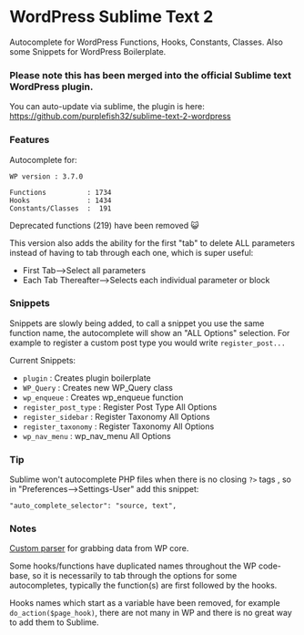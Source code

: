# WordPress Sublime Text 2

Autocomplete for WordPress Functions, Hooks, Constants, Classes.
Also some Snippets for WordPress Boilerplate.

### Please note this has been merged into the official Sublime text WordPress plugin.

You can auto-update via sublime, the plugin is here: https://github.com/purplefish32/sublime-text-2-wordpress


### Features

Autocomplete for:

    WP version : 3.7.0

    Functions          : 1734
    Hooks              : 1434
    Constants/Classes  :  191

Deprecated functions (219) have been removed :smiley_cat:

This version also adds the ability for the first "tab" to delete ALL parameters instead of having to tab through each one, which is super useful:

- First Tab-->Select all parameters
- Each Tab Thereafter-->Selects each individual parameter or block

### Snippets

Snippets are slowly being added, to call a snippet you use the same function name, the autocomplete will show an "ALL Options" selection. For example to
register a custom post type you would write `register_post...`

Current Snippets:

 - `plugin` : Creates plugin boilerplate
 - `WP_Query` : Creates new WP_Query class
 - `wp_enqueue` : Creates wp_enqueue function
 - `register_post_type` : Register Post Type All Options
 - `register_sidebar`  : Register Taxonomy All Options
 - `register_taxonomy`  : Register Taxonomy All Options
 - `wp_nav_menu` : wp_nav_menu All Options

### Tip

Sublime won't autocomplete PHP files when there is no closing `?>` tags , so in "Preferences-->Settings-User" add this snippet:

    "auto_complete_selector": "source, text",

### Notes

[Custom parser](https://github.com/wycks/WP-Hooks/tree/gh-pages/Sublime-Parser) for grabbing data from WP core.

Some hooks/functions have duplicated names throughout the WP code-base, so it is necessarily to tab through the options for some autocompletes, typically the function(s) are first followed by the hooks.

Hooks names which start as a variable have been removed, for example `do_action($page_hook)`, there are not many in WP and there is no great way to add them to Sublime.


